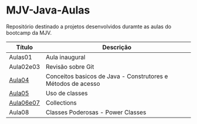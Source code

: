 # MJV-Java-Aulas

Repositório destinado a projetos desenvolvidos duramte as aulas do bootcamp da MJV.

| Título  | Descrição  |
| ------------ | ------------ |
|  Aulas01 |  Aula inaugural |
|  Aula02e03 | Revisão sobre Git  |
| [Aula04](https://github.com/maysaavedra/MJV-Java-Aulas/tree/main/Aula04 "Aula04")|Conceitos basicos de Java - Construtores e Métodos de acesso|
| [Aula05](https://github.com/maysaavedra/MJV-Java-Aulas/tree/main/Aula05 "Aula05")  | Uso de classes  |
|  [Aula06e07](https://github.com/maysaavedra/MJV-Java-Aulas/tree/main/Aula06e07 "Aula06e07")| Collections  |
|  Aula08 | Classes Poderosas - Power Classes  |


